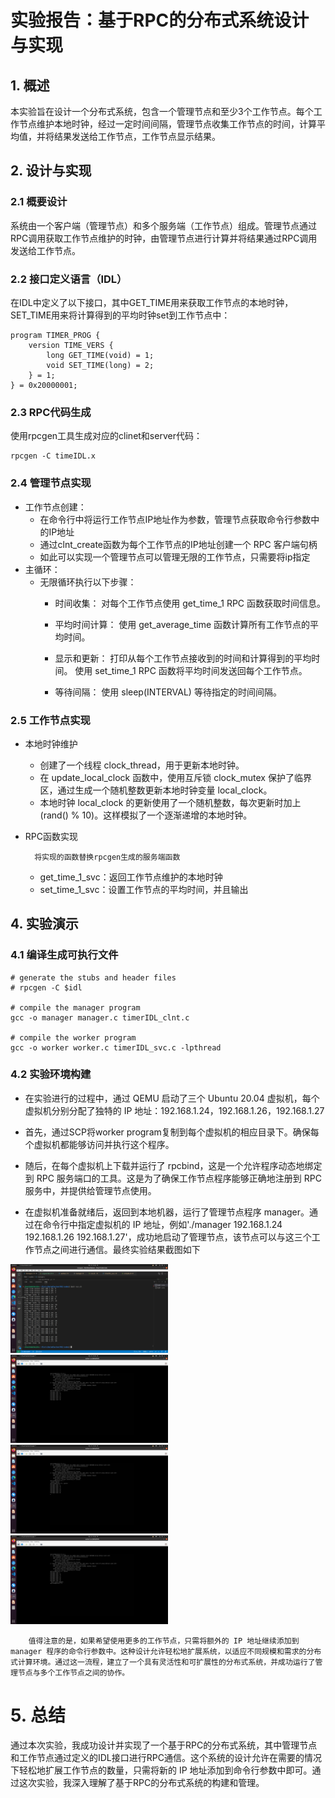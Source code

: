 # 实验报告：基于RPC的分布式系统设计与实现
## 1. 概述

本实验旨在设计一个分布式系统，包含一个管理节点和至少3个工作节点。每个工作节点维护本地时钟，经过一定时间间隔，管理节点收集工作节点的时间，计算平均值，并将结果发送给工作节点，工作节点显示结果。
## 2. 设计与实现
### 2.1 概要设计

系统由一个客户端（管理节点）和多个服务端（工作节点）组成。管理节点通过RPC调用获取工作节点维护的时钟，由管理节点进行计算并将结果通过RPC调用发送给工作节点。
### 2.2 接口定义语言（IDL）

在IDL中定义了以下接口，其中GET_TIME用来获取工作节点的本地时钟，SET_TIME用来将计算得到的平均时钟set到工作节点中：

```
program TIMER_PROG {
    version TIME_VERS {
        long GET_TIME(void) = 1;
        void SET_TIME(long) = 2;
    } = 1;
} = 0x20000001;
```
### 2.3 RPC代码生成

使用rpcgen工具生成对应的clinet和server代码：

```
rpcgen -C timeIDL.x
```
### 2.4 管理节点实现

- 工作节点创建：
   - 在命令行中将运行工作节点IP地址作为参数，管理节点获取命令行参数中的IP地址
   - 通过clnt_create函数为每个工作节点的IP地址创建一个 RPC 客户端句柄
   - 如此可以实现一个管理节点可以管理无限的工作节点，只需要将ip指定
- 主循环：
   - 无限循环执行以下步骤：
      - 时间收集：
            对每个工作节点使用 get_time_1 RPC 函数获取时间信息。
      - 平均时间计算：
            使用 get_average_time 函数计算所有工作节点的平均时间。
      - 显示和更新：
            打印从每个工作节点接收到的时间和计算得到的平均时间。
            使用 set_time_1 RPC 函数将平均时间发送回每个工作节点。

      - 等待间隔：
            使用 sleep(INTERVAL) 等待指定的时间间隔。

### 2.5 工作节点实现
- 本地时钟维护
  -  创建了一个线程 clock_thread，用于更新本地时钟。
  - 在 update_local_clock 函数中，使用互斥锁 clock_mutex 保护了临界区，通过生成一个随机整数更新本地时钟变量 local_clock。
  - 本地时钟 local_clock 的更新使用了一个随机整数，每次更新时加上 (rand() % 10)。这样模拟了一个逐渐递增的本地时钟。

- RPC函数实现

        将实现的函数替换rpcgen生成的服务端函数
    - get_time_1_svc：返回工作节点维护的本地时钟
    - set_time_1_svc：设置工作节点的平均时间，并且输出

## 4. 实验演示
### 4.1 编译生成可执行文件

```
# generate the stubs and header files
# rpcgen -C $idl

# compile the manager program
gcc -o manager manager.c timerIDL_clnt.c 

# compile the worker program
gcc -o worker worker.c timerIDL_svc.c -lpthread
```

### 4.2 实验环境构建 

- 在实验进行的过程中，通过 QEMU 启动了三个 Ubuntu 20.04 虚拟机，每个虚拟机分别分配了独特的 IP 地址：192.168.1.24，192.168.1.26，192.168.1.27

- 首先，通过SCP将worker program复制到每个虚拟机的相应目录下。确保每个虚拟机都能够访问并执行这个程序。

- 随后，在每个虚拟机上下载并运行了 rpcbind，这是一个允许程序动态地绑定到 RPC 服务端口的工具。这是为了确保工作节点程序能够正确地注册到 RPC 服务中，并提供给管理节点使用。

- 在虚拟机准备就绪后，返回到本地机器，运行了管理节点程序 manager。通过在命令行中指定虚拟机的 IP 地址，例如'./manager 192.168.1.24 192.168.1.26 192.168.1.27'，成功地启动了管理节点，该节点可以与这三个工作节点之间进行通信。最终实验结果截图如下

<img src="manager.png" alt="Manager" style="width:50%; height:50%;">
<img src="worker1.png" alt="Worker 1" style="width:50%; height:50%;">
<img src="worker2.png" alt="Worker 2" style="width:50%; height:50%;">
<img src="worker3.png" alt="Worker 3" style="width:50%; height:50%;">


        值得注意的是，如果希望使用更多的工作节点，只需将额外的 IP 地址继续添加到 manager 程序的命令行参数中。这种设计允许轻松地扩展系统，以适应不同规模和需求的分布式计算环境。通过这一流程，建立了一个具有灵活性和可扩展性的分布式系统，并成功运行了管理节点与多个工作节点之间的协作。
# 5. 总结

通过本次实验，我成功设计并实现了一个基于RPC的分布式系统，其中管理节点和工作节点通过定义的IDL接口进行RPC通信。这个系统的设计允许在需要的情况下轻松地扩展工作节点的数量，只需将新的 IP 地址添加到命令行参数中即可。通过这次实验，我深入理解了基于RPC的分布式系统的构建和管理。